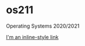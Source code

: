 # os211
Operating Systems 2020/2021

[I'm an inline-style link](https://jsaonn.github.io/os211/w01.md)
